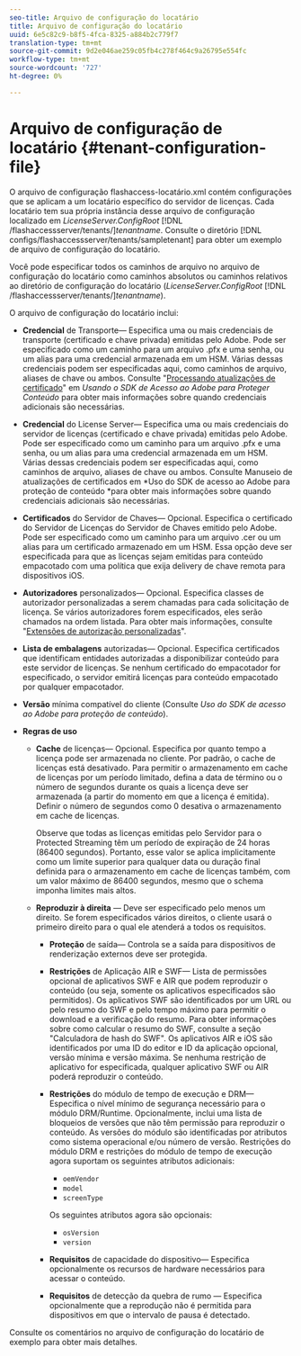 ```yaml
---
seo-title: Arquivo de configuração do locatário
title: Arquivo de configuração do locatário
uuid: 6e5c82c9-b8f5-4fca-8325-a884b2c779f7
translation-type: tm+mt
source-git-commit: 9d2e046ae259c05fb4c278f464c9a26795e554fc
workflow-type: tm+mt
source-wordcount: '727'
ht-degree: 0%

---
```



# Arquivo de configuração de locatário {#tenant-configuration-file}

O arquivo de configuração flashaccess-locatário.xml contém configurações que se aplicam a um locatário específico do servidor de licenças. Cada locatário tem sua própria instância desse arquivo de configuração localizado em *LicenseServer.ConfigRoot* [!DNL /flashaccessserver/tenants/]*tenantname*. Consulte o diretório [!DNL configs/flashaccessserver/tenants/sampletenant] para obter um exemplo de arquivo de configuração do locatário.

Você pode especificar todos os caminhos de arquivo no arquivo de configuração do locatário como caminhos absolutos ou caminhos relativos ao diretório de configuração do locatário (*LicenseServer.ConfigRoot* [!DNL /flashaccessserver/tenants/]*tenantname*).

O arquivo de configuração do locatário inclui:

* **Credencial**  de Transporte— Especifica uma ou mais credenciais de transporte (certificado e chave privada) emitidas pelo Adobe. Pode ser especificado como um caminho para um arquivo .pfx e uma senha, ou um alias para uma credencial armazenada em um HSM. Várias dessas credenciais podem ser especificadas aqui, como caminhos de arquivo, aliases de chave ou ambos. Consulte &quot;[Processando atualizações de certificado](../../aaxs-protecting-content/content-implementing-the-license-server/content-handling-cert-updates.md)&quot; em *Usando o SDK de Acesso ao Adobe para Proteger Conteúdo* para obter mais informações sobre quando credenciais adicionais são necessárias.
* **Credencial**  do License Server— Especifica uma ou mais credenciais do servidor de licenças (certificado e chave privada) emitidas pelo Adobe. Pode ser especificado como um caminho para um arquivo .pfx e uma senha, ou um alias para uma credencial armazenada em um HSM. Várias dessas credenciais podem ser especificadas aqui, como caminhos de arquivo, aliases de chave ou ambos. Consulte Manuseio de atualizações de certificados em *Uso do SDK de acesso ao Adobe para proteção de conteúdo *para obter mais informações sobre quando credenciais adicionais são necessárias.
* **Certificados**  do Servidor de Chaves— Opcional. Especifica o certificado do Servidor de Licenças do Servidor de Chaves emitido pelo Adobe. Pode ser especificado como um caminho para um arquivo .cer ou um alias para um certificado armazenado em um HSM. Essa opção deve ser especificada para que as licenças sejam emitidas para conteúdo empacotado com uma política que exija delivery de chave remota para dispositivos iOS.
* **Autorizadores**  personalizados— Opcional. Especifica classes de autorizador personalizadas a serem chamadas para cada solicitação de licença. Se vários autorizadores forem especificados, eles serão chamados na ordem listada. Para obter mais informações, consulte &quot;[Extensões de autorização personalizadas](../../aaxs-protected-streaming/custom-authorization-extensions.md)&quot;.
* **Lista de embalagens**  autorizadas— Opcional. Especifica certificados que identificam entidades autorizadas a disponibilizar conteúdo para este servidor de licenças. Se nenhum certificado do empacotador for especificado, o servidor emitirá licenças para conteúdo empacotado por qualquer empacotador.
* **Versão**  mínima compatível do cliente (Consulte  *Uso do SDK de acesso ao Adobe para proteção de conteúdo*).
* **Regras de uso**

   * **Cache**  de licenças— Opcional. Especifica por quanto tempo a licença pode ser armazenada no cliente. Por padrão, o cache de licenças está desativado. Para permitir o armazenamento em cache de licenças por um período limitado, defina a data de término ou o número de segundos durante os quais a licença deve ser armazenada (a partir do momento em que a licença é emitida). Definir o número de segundos como 0 desativa o armazenamento em cache de licenças.

      Observe que todas as licenças emitidas pelo Servidor para o Protected Streaming têm um período de expiração de 24 horas (86400 segundos). Portanto, esse valor se aplica implicitamente como um limite superior para qualquer data ou duração final definida para o armazenamento em cache de licenças também, com um valor máximo de 86400 segundos, mesmo que o schema imponha limites mais altos.

   * **Reproduzir à direita** — Deve ser especificado pelo menos um direito. Se forem especificados vários direitos, o cliente usará o primeiro direito para o qual ele atenderá a todos os requisitos.

      * **Proteção**  de saída— Controla se a saída para dispositivos de renderização externos deve ser protegida.
      * **Restrições**  de Aplicação AIR e SWF— Lista de permissões opcional de aplicativos SWF e AIR que podem reproduzir o conteúdo (ou seja, somente os aplicativos especificados são permitidos). Os aplicativos SWF são identificados por um URL ou pelo resumo do SWF e pelo tempo máximo para permitir o download e a verificação do resumo. Para obter informações sobre como calcular o resumo do SWF, consulte a seção &quot;Calculadora de hash do SWF&quot;. Os aplicativos AIR e iOS são identificados por uma ID do editor e ID da aplicação opcional, versão mínima e versão máxima. Se nenhuma restrição de aplicativo for especificada, qualquer aplicativo SWF ou AIR poderá reproduzir o conteúdo.
      * **Restrições**  do módulo de tempo de execução e DRM— Especifica o nível mínimo de segurança necessário para o módulo DRM/Runtime. Opcionalmente, inclui uma lista de bloqueios de versões que não têm permissão para reproduzir o conteúdo. As versões do módulo são identificadas por atributos como sistema operacional e/ou número de versão. Restrições do módulo DRM e restrições do módulo de tempo de execução agora suportam os seguintes atributos adicionais:

         * `oemVendor`
         * `model`
         * `screenType`

         Os seguintes atributos agora são opcionais:

         * `osVersion`
         * `version`
      * **Requisitos**  de capacidade do dispositivo— Especifica opcionalmente os recursos de hardware necessários para acessar o conteúdo.
      * **Requisitos**  de detecção da quebra de rumo — Especifica opcionalmente que a reprodução não é permitida para dispositivos em que o intervalo de pausa é detectado.



Consulte os comentários no arquivo de configuração do locatário de exemplo para obter mais detalhes.
